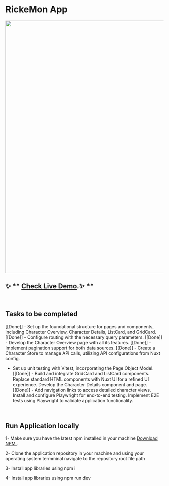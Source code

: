 #  RickeMon App

<a alt="DA-DESK logo" href="https://yousry2.github.io/touchtribe](https://leafy-malasada-eb9968.netlify.app/pokemon/overview?page=1" target="_blank" rel="noreferrer"><img src="https://yousry2.github.io/touchtribe/static/screenshot.jpg" width="800"></a>

## ✨ ** [Check Live Demo]([https://yousry2.github.io/touchtribe/](https://leafy-malasada-eb9968.netlify.app/pokemon/overview?page=1&view=grid)).✨ **


<br>

## Tasks to be completed
[[Done]] - Set up the foundational structure for pages and components, including Character Overview, Character Details, ListCard, and GridCard.
[[Done]] - Configure routing with the necessary query parameters.
[[Done]] - Develop the Character Overview page with all its features.
[[Done]] - Implement pagination support for both data sources.
[[Done]] - Create a Character Store to manage API calls, utilizing API configurations from Nuxt config.
 - Set up unit testing with Vitest, incorporating the Page Object Model.
[[Done]] - Build and integrate GridCard and ListCard components.
Replace standard HTML components with Nuxt UI for a refined UI experience.
Develop the Character Details component and page.
[[Done]] - Add navigation links to access detailed character views.
Install and configure Playwright for end-to-end testing.
Implement E2E tests using Playwright to validate application functionality.
<br>

## Run Application locally

1- Make sure you have the latest npm installed in your machine [Download NPM ](https://nodejs.org/en/download).

2- Clone the application repository in your machine and using your operating system termminal navigate to the repository root file path

3- Install app libraries using npm i 

4- Install app libraries using npm run dev
